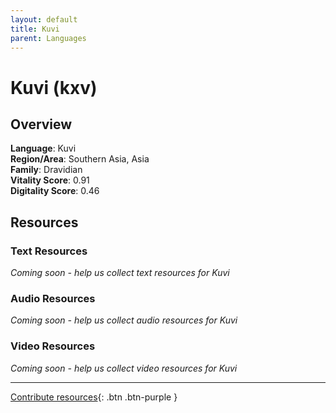 ```yaml
---
layout: default
title: Kuvi
parent: Languages
---
```


# Kuvi (kxv)

## Overview

**Language**: Kuvi  
**Region/Area**: Southern Asia, Asia  
**Family**: Dravidian  
**Vitality Score**: 0.91  
**Digitality Score**: 0.46  

## Resources

### Text Resources
*Coming soon - help us collect text resources for Kuvi*

### Audio Resources
*Coming soon - help us collect audio resources for Kuvi*

### Video Resources
*Coming soon - help us collect video resources for Kuvi*

---

[Contribute resources](https://fairtrain.github.io/){: .btn .btn-purple }
